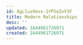 ```yaml
---
id: 8gLluzXmvx-1YPSoZvV1F
title: Modern Relationships
desc: ''
updated: 1644961726971
created: 1644961726971
---
```


